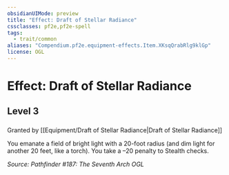 ```yaml
---
obsidianUIMode: preview
title: "Effect: Draft of Stellar Radiance"
cssclasses: pf2e,pf2e-spell
tags:
  - trait/common
aliases: "Compendium.pf2e.equipment-effects.Item.XKsqQrabRlg9klGp"
license: OGL
---
```

# Effect: Draft of Stellar Radiance
## Level 3
### 






Granted by [[Equipment/Draft of Stellar Radiance|Draft of Stellar Radiance]]

You emanate a field of bright light with a 20-foot radius (and dim light for another 20 feet, like a torch). You take a –20 penalty to Stealth checks.

*Source: Pathfinder #187: The Seventh Arch*
*OGL*
